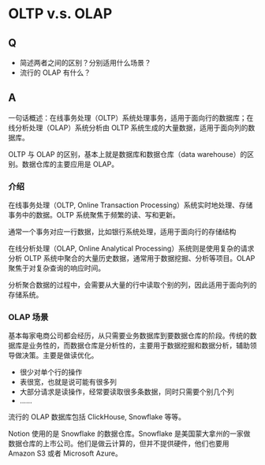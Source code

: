 # OLTP v.s. OLAP

## Q

- 简述两者之间的区别？分别适用什么场景？
- 流行的 OLAP 有什么？

## A

一句话概述：在线事务处理（OLTP）系统处理事务，适用于面向行的数据库；在线分析处理（OLAP）系统分析由 OLTP 系统生成的大量数据，适用于面向列的数据库。

OLTP 与 OLAP 的区别，基本上就是数据库和数据仓库（data warehouse）的区别。数据仓库的主要应用是 OLAP。

### 介绍

在线事务处理（OLTP, Online Transaction Processing）系统实时地处理、存储事务中的数据。OLTP 系统聚焦于频繁的读、写和更新。

通常一个事务对应一行数据，比如银行系统处理，适用于面向行的存储结构

在线分析处理（OLAP, Online Analytical Processing）系统则是使用复杂的请求分析 OLTP 系统中聚合的大量历史数据，通常用于数据挖掘、分析等项目。OLAP 聚焦于对复杂查询的响应时间。

分析聚合数据的过程中，会需要从大量的行中读取个别的列，因此适用于面向列的存储系统。

### OLAP 场景

基本每家电商公司都会经历，从只需要业务数据库到要数据仓库的阶段。传统的数据库是业务性的，而数据仓库是分析性的，主要用于数据挖掘和数据分析，辅助领导做决策。主要是做读优化。

- 很少对单个行的操作
- 表很宽，也就是说可能有很多列
- 大部分请求是读操作，经常要读取很多条数据，同时只需要个别几个列
- ……

流行的 OLAP 数据库包括 ClickHouse, Snowflake 等等。

Notion 使用的是 Snowflake 的数据仓库。Snowflake 是美国蒙大拿州的一家做数据仓库的上市公司。他们是做云计算的，但并不提供硬件，他们也要用 Amazon S3 或者 Microsoft Azure。